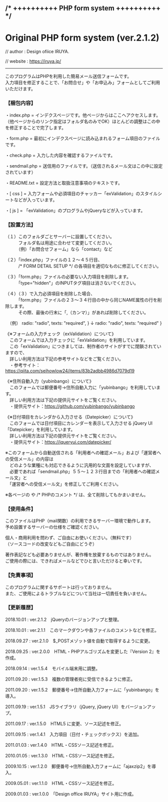 ## /* ++++++++++ PHP form system ++++++++++ */

# Original PHP form system (ver.2.1.2)

// author :  Design ofiice IRUYA.

// website : https://iruya.jp/

***


このプログラムはPHPを利用した簡易メール送信フォームです。  
入力項目を修正することで、「お問合せ」や「お申込み」フォームとしてご利用いただけます。


### 【梱包内容】

 ・index.php    = インデクスページです。他ページからはここへアクセスします。（他ページからのリンク指定はフォルダ名のみでOK）ほとんどの調整はこの中を修正することで完了します。

 ・form.php     = 最初にインデクスページに読み込まれるフォーム項目のファイルです。

 ・check.php    = 入力した内容を確認するファイルです。

 ・sendmail.php = 送信用のファイルです。（送信されるメール文はこの中に設定されています）

 ・README.txt   = 設定方法と取扱注意事項のテキストです。

 ・[ css ]      = 入力フォームや必須項目のチャッカー「exValidation」のスタイルシートなどが入っています。

 ・[ js ]       = 「exValidation」のプログラムやjQueryなどが入っています。


### 【設置方法】

（１）このフォルダごとサーバーに設置してください。  
　　　フォルダ名は用途に合わせて変更してください。  
　　　（例）「お問合せフォーム」なら「contact」など
 
（２）「index.php」ファイルの１２〜４５行目、  
　　　/* FORM DETAIL SETUP */ の各項目を適切なものに修正してください。

（３）「form.php」ファイルの必要ない入力項目を削除します。  
　　　「type="hidden"」のINPUTタグ項目は消さないでください。

（４）（３）で入力必須項目を削除した場合、  
　　　「form.php」ファイルの２３〜３４行目の中から同じNAME属性の行を削除します。  
　　　その際、最後の行末に「,（カンマ）」があれば削除してください。

　（例）
     radio: "radio",
     texts: "required",
    }
       ↓
     radio: "radio",
     texts: "required"
    }

《※フォームの入力チェック（exValidation）について》  
　このフォームでは入力チェックに「exValidation」を利用しています。  
　この「exValidation」につきましては、制作者のサイトがすでに閉鎖されていますので、  
　詳しい利用方法は下記の参考サイトなどをご覧ください。  
　・参考サイト：https://qiita.com/seihowlow24/items/83b2adbb4986d7079d19  

《※住所自動入力（yubinbango）について》  
　このフォームでは郵便番号->住所自動入力に「yubinbango」を利用しています。  
　詳しい利用方法は下記の提供元サイトをご覧ください。  
　・提供元サイト：https://github.com/yubinbango/yubinbango

《※日付項目をカレンダから入力させる（Datepicker）について》  
　このフォームでは日付項目にカレンダーを表示して入力させる jQuery UI「Datepicker」を利用しています。  
　詳しい利用方法は下記の提供元サイトをご覧ください。  
　・提供元サイト：https://jqueryui.com/datepicker/

※このフォームから自動送信される「利用者への確認メール」および「運営者への受信メール」の内容は  
　どのような業種にも対応できるように汎用的な文面を設定していますが、  
　必要であれば「sendmail.php」５５〜１２３行目までの「利用者への確認メール文」と  
　「運営者への受信メール文」を修正してご利用ください。

※各ページの <!-- HTMLコメント --> や /* PHPのコメント */ は、全て削除してもかまいません。


### 【使用条件】

このファイルはPHP（mail関数）の利用できるサーバー環境で動作します。  
予め設置するサーバーの仕様をご確認ください。

個人・商用利用を問わず、ご自由にお使いください。（無料です）  
（ソースコードの改変などもご自由にどうぞ）

著作表記なども必要ありませんが、著作権を放棄するものではありません。  
ご使用の際には、できればメールなどでひと言いただけると幸いです。


### 【免責事項】

このプログラムに関するサポートは行っておりません。  
また、ご使用によるトラブルなどについて当社は一切責任を負いません。


### 【更新履歴】

2018.10.01 : ver.2.1.2　jQueryのバージョンアップと整理。

2018.10.01 : ver.2.1.1　このマークダウンや各ファイルのコメントなどを修正。

2018.09.27 : ver.2.1.0　$_POSTメゾット値を自動で取得するように変更。

2018.09.25 : ver.2.0.0　HTML・PHPアルゴリズムを変更した『Version 2』を作成。

2018.09.14 : ver.1.5.4　モバイル端末用に調整。

2011.09.20 : ver.1.5.3　複数の管理者宛に受信できるように修正。

2011.09.20 : ver.1.5.2　郵便番号->住所自動入力フォームに「yubinbango」を導入。

2011.09.19 : ver.1.5.1　JSライブラリ（jQuery, jQuery UI）をバージョンアップ。

2011.09.17 : ver.1.5.0　HTML5 に変更、ソース記述を修正。

2011.09.15 : ver.1.4.1　入力項目（日付・チェックボックス）を追加。

2011.01.03 : ver.1.4.0　HTML・CSSソース記述を修正。

2010.01.05 : ver.1.3.0　HTML・CSSソース記述を修正。

2009.10.15 : ver.1.2.0　郵便番号->住所自動入力フォームに「ajaxzip2」を導入。

2009.05.01 : ver.1.1.0　HTML・CSSソース記述を修正。

2009.01.03 : ver.1.0.0　「Design office IRUYA」サイト用に作成。
